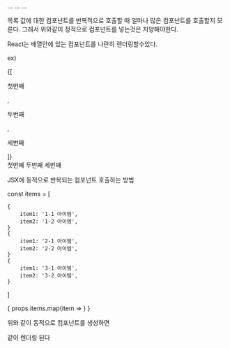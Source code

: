 <div>
        <ExpenseItem
          title={props.items[0].title}
          amount={props.items[0].amount}
          date={props.items[0].date}
        />
        <ExpenseItem
          title={props.items[1].title}
          amount={props.items[1].amount}
          date={props.items[1].date}
        />
        ...
        ...
        ...
        <ExpenseItem
          title={props.items[999].title}
          amount={props.items[999].amount}
          date={props.items[999].date}
        />
</div>

목록 값에 대한 컴포넌트를 반복적으로 호출할 때 얼마나 많은 컴포넌트를 호출할지 모른다.
그래서 위와같이 정적으로 컴포넌트를 넣는것은 지양해야한다.

React는 배열안에 있는 컴포넌트를 나란히 렌더링할수있다.

ex)

<div>
    {[<p>첫번째</p>, <p>두번째</p>, <p>세번째</p>]}
<div>
<!-- 화면에 아래와 같이 렌더링 됨 -->
첫번째
두번째
세번째

JSX에 동적으로 반복되는 컴포넌트 호출하는 방법

const items = [

    {
        item1: '1-1 아이템',
        item2: '1-2 아이템',
    }
    {
        item1: '2-1 아이템',
        item2: '2-2 아이템',
    }
    {
        item1: '3-1 아이템',
        item2: '3-2 아이템',
    }

]

<div>
    {
        <!-- js 내장함수 "map"을 활용해서 props.items 배열을 기반으로 컴포넌트 배열 생성  -->
        props.items.map(item => 
            <ItemComponent item1={item.item1} item2={item.item2} />
        )
    }
</div>

위와 같이 동적으로 컴포넌트를 생성하면

<div>
    <ItemComponent item1={'1-1 아이템'} item2={'1-2 아이템'} />
    <ItemComponent item1={'2-1 아이템'} item2={'2-2 아이템'} />
    <ItemComponent item1={'3-1 아이템'} item2={'3-2 아이템'} />
</div>

같이 렌더링 된다
